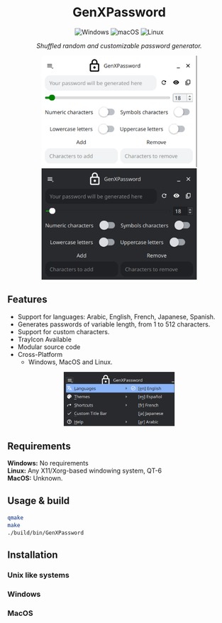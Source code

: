 <h1 align="center">GenXPassword</h1>

<p align="center">
  <img src="https://img.shields.io/badge/Windows-0078d7?style=for-the-badge&logo=windows&logoColor=ffffff" alt="Windows">
  <img src="https://img.shields.io/badge/mac%20OS-313131?style=for-the-badge&logo=macos&logoColor=d7d7d7" alt="macOS">
  <img src="https://img.shields.io/badge/Linux-ffffff?style=for-the-badge&logo=linux&logoColor=000000" alt="Linux">
  <br>
</p>

<p align="center"><i>Shuffled random and customizable password generator.</i></p>


<div align="center">
  
  <img alt="light" width="350" src="./screenshots/1.png"> <img alt="dark" width="350" src="./screenshots/2.png">
</div>

 
## Features
* Support for languages: Arabic, English, French, Japanese, Spanish.
* Generates passwords of variable length, from 1 to 512 characters.
* Support for custom characters.
* TrayIcon Available
* Modular source code
* Cross-Platform
  - Windows, MacOS and Linux.

<div  align="center" >
  <img alt="languages" width="250" src="./screenshots/languages.png">
</div>

## Requirements
**Windows:** No requirements<br>
**Linux:** Any X11/Xorg-based windowing system, QT-6<br>
**MacOS:** Unknown.

## Usage & build

```bash
qmake
make
./build/bin/GenXPassword
```

## Installation

### Unix like systems

### Windows

### MacOS